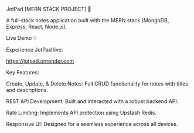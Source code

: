JotPad [MERN STACK PROJECT] 🚀

A full-stack notes application built with the MERN stack (MongoDB, Express, React, Node.js). 

Live Demo ✨

Experience JotPad live:

https://jotpad.onrender.com

Key Features:

Create, Update, & Delete Notes: Full CRUD functionality for notes with titles and descriptions.

REST API Development: Built and interacted with a robust backend API.

Rate Limiting: Implements API protection using Upstash Redis.

Responsive UI: Designed for a seamless experience across all devices.
